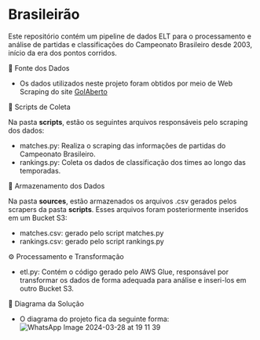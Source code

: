 # Brasileirão

Este repositório contém um pipeline de dados ELT para o processamento e análise de partidas e classificações do Campeonato Brasileiro desde 2003, início da era dos pontos corridos.

🔗 Fonte dos Dados

- Os dados utilizados neste projeto foram obtidos por meio de Web Scraping do site [GolAberto](https://www.golaberto.com.br/) 

📜 Scripts de Coleta

Na pasta **scripts**, estão os seguintes arquivos responsáveis pelo scraping dos dados:

- matches.py: Realiza o scraping das informações de partidas do Campeonato Brasileiro.
- rankings.py: Coleta os dados de classificação dos times ao longo das temporadas.

📂 Armazenamento dos Dados

Na pasta **sources**, estão armazenados os arquivos .csv gerados pelos scrapers da pasta **scripts**. Esses arquivos foram posteriormente inseridos em um Bucket S3:

- matches.csv: gerado pelo script matches.py
- rankings.csv: gerado pelo script rankings.py

⚙️ Processamento e Transformação

- etl.py: Contém o código gerado pelo AWS Glue, responsável por transformar os dados de forma adequada para análise e inseri-los em outro Bucket S3.

📌 Diagrama da Solução
- O diagrama do projeto fica da seguinte forma:
![WhatsApp Image 2024-03-28 at 19 11 39](https://github.com/danielcarvalho99/Brasileirao/assets/40178648/9299643d-0e7f-478a-84b4-1a0c6f181d2e)
